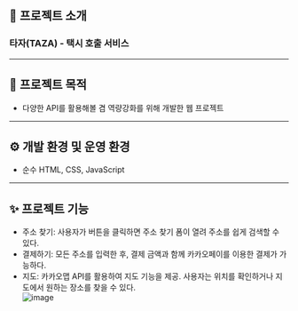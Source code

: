 ## 📝 프로젝트 소개
### 타자(TAZA) - 택시 호출 서비스  

---
## 📌 프로젝트 목적
- 다양한 API를 활용해볼 겸 역량강화를 위해 개발한 웹 프로젝트<br>

---
## ⚙️ 개발 환경 및 운영 환경

- 순수 HTML, CSS, JavaScript<br>
  
---

## ✨ 프로젝트 기능  
- 주소 찾기: 사용자가 버튼을 클릭하면 주소 찾기 폼이 열려 주소를 쉽게 검색할 수 있다.
- 결제하기: 모든 주소를 입력한 후, 결제 금액과 함께 카카오페이를 이용한 결제가 가능하다.
- 지도: 카카오맵 API를 활용하여 지도 기능을 제공. 사용자는 위치를 확인하거나 지도에서 원하는 장소를 찾을 수 있다.<br>
![image](https://github.com/user-attachments/assets/16804138-c728-460a-ba47-09c80fa6cdaf)
